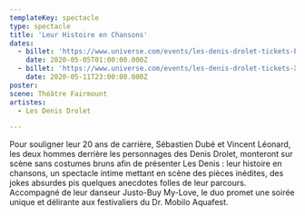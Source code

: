 ```yaml
---
templateKey: spectacle
type: spectacle
title: 'Leur Histoire en Chansons'
dates: 
  - billet: 'https://www.universe.com/events/les-denis-drolet-tickets-PG2RX8'
    date: 2020-05-05T01:00:00.000Z
  - billet: 'https://www.universe.com/events/les-denis-drolet-tickets-XCH198'
    date: 2020-05-11T23:00:00.000Z
poster: 
scene: Théâtre Fairmount
artistes:
  - Les Denis Drolet

---
```

Pour souligner leur 20 ans de carrière, Sébastien Dubé et Vincent Léonard, les deux hommes derrière les personnages des Denis Drolet, monteront sur scène sans costumes bruns afin de présenter Les Denis : leur histoire en chansons, un spectacle intime mettant en scène des pièces inédites, des jokes absurdes pis quelques anecdotes folles de leur parcours. Accompagné de leur danseur Justo-Buy My-Love, le duo promet une soirée unique et délirante aux festivaliers du Dr. Mobilo Aquafest.

